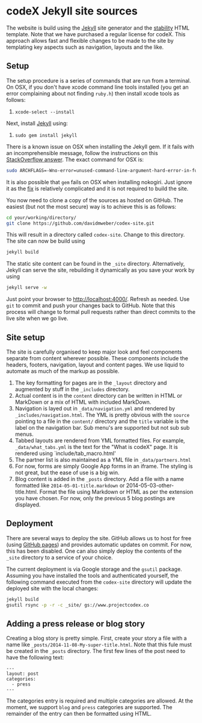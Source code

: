 # codeX Jekyll site sources

The  website is build using the [Jekyll](http://jekyllrb.com/) site generator and the [stability](http://themeforest.net/item/stability-responsive-html5css3-template/7222255) HTML template. Note that we have purchased a regular license for codeX. This approach allows fast and flexible changes to be made to the site by templating key aspects such as navigation, layouts and the like.

## Setup

The setup procedure is a series of commands that are run from a terminal. On OSX, if you don't have xcode command line tools installed (you get an error complaining about not finding `ruby.h`) then install xcode tools as follows:

 1. `xcode-select --install`

Next, install [Jekyll](http://jekyllrb.com/) using:

 1.  `sudo gem install jekyll`

There is a known issue on OSX when installing the Jekyll gem. If it fails with an incomprehensible message, follow the instructions on this [StackOverflow answer](http://stackoverflow.com/questions/22352838/ruby-gem-install-json-fails-on-mavericks-and-xcode-5-1-unknown-argument-mul). The exact command for OSX is:

``` bash
sudo ARCHFLAGS=-Wno-error=unused-command-line-argument-hard-error-in-future gem install jekyll
```

It is also possible that `gem` fails on OSX when installing nokogiri. Just ignore it as the [fix](http://nokogiri.org/tutorials/installing_nokogiri.html) is relatively complicated and it is not required to build the site.

You now need to clone a copy of the sources as hosted on GitHub. The easiest (but not the most secure) way is to achieve this is as follows:

``` bash
cd your/working/directory/
git clone https://github.com/davidmweber/codex-site.git
```
This will result in a directory called `codex-site`. Change to this directory. The site can now be build using 
``` bash
jekyll build
```
The static site content can be found in the `_site` directory. Alternatively, Jekyll can serve the site, rebuilding it dynamically as you save your work by using 
``` bash
jekyll serve -w
```
Just point your browser to [http://localhost:4000/](http://localhost:4000/). Refresh as needed. Use `git` to commit and push your changes back to GitHub. Note that this process will change to formal pull requests rather than direct commits to the live site when we go live.


## Site setup
The site is carefully organised to keep major look and feel components separate from content wherever possible. These components include the headers, footers, navigation, layout and content pages. We use liquid to automate as much of the markup as possible.

1. The key formatting for pages are in the `_layout` directory and augmented by stuff in the `_includes` directory. 
1. Actual content is in the `content` directory can be written in HTML or MarkDown or a mix of HTML with included MarkDown.
1. Navigation is layed out in `_data/navigation.yml` and rendered by `_includes/navigation.html`. The YML is pretty 
obvious with the `source` pointing to a file in the `content/` directory and the `title` variable is the label on the navigation bar. Sub menu's are supported but not sub sub menus.
1. Tabbed layouts are rendered from YML formatted files. For example, `_data/what_tabs.yml` is the text for the "What is codeX" page. It is rendered using `include/tab_macro.html'
1. The partner list is also maintained as a YML file in `_data/partners.html`
1. For now, forms are simply Google App forms in an iframe. The styling is not great, but the ease of use is a big win.
1. Blog content is added in the ``_posts`` directory. Add a file with a name formatted like ``2014-05-01-title.markdown`` or 2014-05-03-other-title.html. Format the file using Markdown or HTML as per the extension you have chosen. For now, only the previous 5 blog postings are displayed.

## Deployment
There are several ways to deploy the site. GitHub allows us to host for free (using [GitHub pages](https://pages.github.com/)) and provides automatic updates on commit. For now, this has been disabled. One can also simply deploy the contents of the `_site` directory to a service of your choice.

The current deployment is via Google storage and the `gsutil` package.
Assuming you have installed the tools and authenticated yourself, the
following command executed from the `codex-site` directory will update the
deployed site with the local changes:

```bash
jekyll build
gsutil rsync -p -r -c _site/ gs://www.projectcodex.co
```

## Adding a press release or blog story

Creating a blog story is pretty simple. First, create your story a file with a name like `_posts/2014-11-08-My-super-title.html`. Note that this fule must be created in the `_posts` directory. The first few lines of the post need to have the following text:

```
---
layout: post
categories:
  - press
---
```

The categories entry is required and multiple categories are allowed. At the moment, we support `blog` and `press` categories are supported. The remainder of the entry can then be formatted using HTML.



